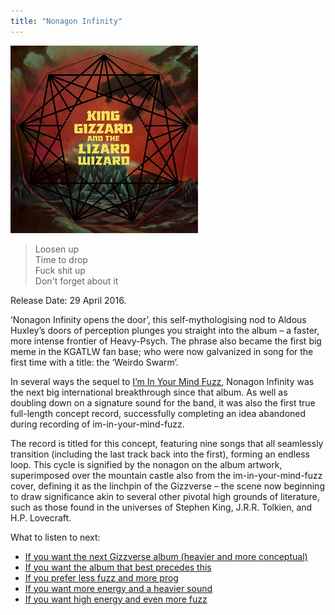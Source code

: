 ```yaml
---
title: "Nonagon Infinity"
---
```


![album cover of Nonagon Infinity](./cover.png)

> Loosen up  
> Time to drop  
> Fuck shit up  
> Don't forget about it

Release Date: 29 April 2016.  

‘Nonagon Infinity opens the door’, this self-mythologising nod to Aldous Huxley’s doors of perception plunges you straight into the album – a faster, more intense frontier of Heavy-Psych. The phrase also became the first big meme in the KGATLW fan base; who were now galvanized in song for the first time with a title: the ‘Weirdo Swarm’.

In several ways the sequel to [I’m In Your Mind Fuzz](../im-in-your-mind-fuzz), Nonagon Infinity was the next big international breakthrough since that album. As well as doubling down on a signature sound for the band, it was also the first true full-length concept record, successfully completing an idea abandoned during recording of im-in-your-mind-fuzz.

The record is titled for this concept, featuring nine songs that all seamlessly transition (including the last track back into the first), forming an endless loop. This cycle is signified by the nonagon on the album artwork, superimposed over the mountain castle also from the im-in-your-mind-fuzz cover, defining it as the linchpin of the Gizzverse – the scene now beginning to draw significance akin to several other pivotal high grounds of literature, such as those found in the universes of Stephen King, J.R.R. Tolkien, and H.P. Lovecraft.

What to listen to next:

*   [If you want the next Gizzverse album (heavier and more conceptual)](../murder-of-the-universe)
*   [If you want the album that best precedes this](../im-in-your-mind-fuzz)
*   [If you prefer less fuzz and more prog](../polygondwanaland)
*   [If you want more energy and a heavier sound](../infest-the-rats-nest)
*   [If you want high energy and even more fuzz](../12-bar-bruise)
